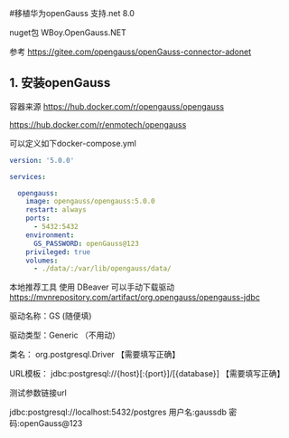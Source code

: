 #移植华为openGauss 支持.net 8.0

nuget包 WBoy.OpenGauss.NET

参考 
https://gitee.com/opengauss/openGauss-connector-adonet

## 1. 安装openGauss

容器来源
https://hub.docker.com/r/opengauss/opengauss

https://hub.docker.com/r/enmotech/opengauss

可以定义如下docker-compose.yml
```yaml
version: '5.0.0'

services:

  opengauss:
    image: opengauss/opengauss:5.0.0
    restart: always
    ports:
      - 5432:5432
    environment:
      GS_PASSWORD: openGauss@123
    privileged: true
    volumes:
      - ./data/:/var/lib/opengauss/data/

```

本地推荐工具 使用 DBeaver 可以手动下载驱动 
https://mvnrepository.com/artifact/org.opengauss/opengauss-jdbc

驱动名称：GS (随便填)

驱动类型：Generic （不用动）

类名： org.postgresql.Driver 【需要填写正确】

URL模板： jdbc:postgresql://{host}[:{port}]/[{database}]  【需要填写正确】

测试参数链接url

jdbc:postgresql://localhost:5432/postgres
用户名:gaussdb
密码:openGauss@123

